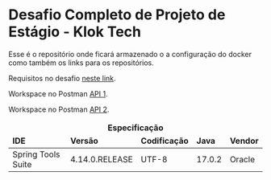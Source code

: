# Desafio Completo de Projeto de Estágio - Klok Tech

Esse é o repositório onde ficará armazenado o a configuração do docker como também os links para os repositórios.


Requisitos no desafio [neste link](estagio-dev-klok-tech.pdf).

Workspace no Postman [API 1](https://www.postman.com/filipefariasc/workspace/desafio-klok-tech-estagio-api-1).

Workspace no Postman [API 2](https://www.postman.com/filipefariasc/workspace/desafio-klok-tech-estagio-api-2).



<table>
  <thead style="font-weight: bold">
    <tr >
      <td colspan="5" style="text-align:center">
        <b>Especificação</b>
      </td>
    </tr>
    <tr>
      <td>IDE</td>
      <td>Versão</td>
      <td>Codificação</td>
      <td>Java</td>
      <td>Vendor</td>
    </tr>
  </thead>
      
  <tbody>
    <tr>
      <td>Spring Tools Suite</td>
      <td>4.14.0.RELEASE</td>
      <td>UTF-8</td>
      <td>17.0.2</td>
      <td>Oracle</td>
    </tr>
  </tbody>
</table>
<!--

|                                 Especificação                         |
|-----------------------------------------------------------------------|
|        IDE         |     Versão     | Codificação |   Java   | Vendor |



|        IDE         |      Versão    | Codificação |   Java   | Vendor |
|--------------------|----------------|-------------|----------|--------|
| Spring Tools Suite | 4.14.0.RELEASE |    UTF-8    |  17.0.2  | Oracle |
-->

Tecnologias utilizadas